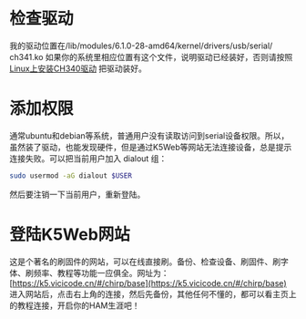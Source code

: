 # 检查驱动
我的驱动位置在/lib/modules/6.1.0-28-amd64/kernel/drivers/usb/serial/ ch341.ko  如果你的系统里相应位置有这个文件，说明驱动已经装好，否则请按照 [Linux上安装CH340驱动](https://yinxiuqu.github.io/post/Linux-shang-an-zhuang-CH340-qu-dong.html) 把驱动装好。
# 添加权限
通常ubuntu和debian等系统，普通用户没有读取访问到serial设备权限。所以，虽然装了驱动，也能发现硬件，但是通过K5Web等网站无法连接设备，总是提示连接失败。可以把当前用户加入 dialout 组：
```bash
sudo usermod -aG dialout $USER
```
然后要注销一下当前用户，重新登陆。
# 登陆K5Web网站
这是个著名的刷固件的网站，可以在线直接刷。备份、检查设备、刷固件、刷字体、刷频率、教程等功能一应俱全。网址为： [https://k5.vicicode.cn/#/chirp/base](https://k5.vicicode.cn/#/chirp/base)
进入网站后，点击右上角的连接，然后先备份，其他任何不懂的，都可以看主页上的教程连接，开启你的HAM生涯吧！